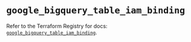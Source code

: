 # `google_bigquery_table_iam_binding`

Refer to the Terraform Registry for docs: [`google_bigquery_table_iam_binding`](https://registry.terraform.io/providers/hashicorp/google-beta/6.49.2/docs/resources/google_bigquery_table_iam_binding).
